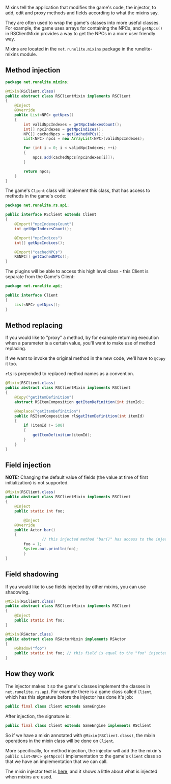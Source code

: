 Mixins tell the application that modifies the game's code, the injector, to add, edit and proxy methods and fields according to what the mixins say.

They are often used to wrap the game's classes into more useful classes. For example, the game uses arrays for containing the NPCs, and `getNpcs()` in RSClientMixin provides a way to get the NPCs in a more user friendly way.

Mixins are located in the `net.runelite.mixins` package in the runelite-mixins module.

## Method injection
```java
package net.runelite.mixins;

@Mixin(RSClient.class)
public abstract class RSClientMixin implements RSClient
{
	@Inject
	@Override
	public List<NPC> getNpcs()
	{
		int validNpcIndexes = getNpcIndexesCount();
		int[] npcIndexes = getNpcIndices();
		NPC[] cachedNpcs = getCachedNPCs();
		List<NPC> npcs = new ArrayList<NPC>(validNpcIndexes);

		for (int i = 0; i < validNpcIndexes; ++i)
		{
			npcs.add(cachedNpcs[npcIndexes[i]]);
		}

		return npcs;
	}
}
```

The game's `Client` class will implement this class, that has access to methods in the game's code:

```java
package net.runelite.rs.api;

public interface RSClient extends Client 
{
	@Import("npcIndexesCount")
	int getNpcIndexesCount();

	@Import("npcIndices")
	int[] getNpcIndices();

	@Import("cachedNPCs")
	RSNPC[] getCachedNPCs();
}
```

The plugins will be able to access this high level class - this Client is separate from the Game's Client:

```java
package net.runelite.api;

public interface Client 
{
	List<NPC> getNpcs();
}
```

## Method replacing

If you would like to "proxy" a method, by for example returning execution when a parameter is a certain value, you'll want to make use of method replacing.

If we want to invoke the original method in the new code, we'll have to `@Copy` it too. 

`rl$` is prepended to replaced method names as a convention.

```java
@Mixin(RSClient.class)
public abstract class RSClientMixin implements RSClient
{
	@Copy("getItemDefinition")
	abstract RSItemComposition getItemDefinition(int itemId);

	@Replace("getItemDefinition")
	public RSItemComposition rl$getItemDefinition(int itemId)
	{
		if (itemId != 500)
		{
			getItemDefinition(itemId);
		}
	}
}
```

## Field injection

**NOTE:** Changing the default value of fields (the value at time of first initialization) is not supported.

```java
@Mixin(RSClient.class)
public abstract class RSClientMixin implements RSClient
{
	@Inject
	public static int foo;

        @Inject
	@Override
	public Actor bar()
	{
                // this injected method "bar()" has access to the injected field "foo"
		foo = 1; 
		System.out.println(foo);
        }
}
```

## Field shadowing

If you would like to use fields injected by other mixins, you can use shadowing.

```java
@Mixin(RSClient.class)
public abstract class RSClientMixin implements RSClient
{
	@Inject
	public static int foo;
}
```

```java
@Mixin(RSActor.class)
public abstract class RSActorMixin implements RSActor
{
	@Shadow("foo")
	public static int foo; // this field is equal to the "foo" injected by RSClientMixin
}
```

## How they work

The injector makes it so the game's classes implement the classes in ` net.runelite.rs.api`. For example there is a game class called `Client`, which has this signature before the injector has done it's job:
```java
public final class Client extends GameEngine
``` 
After injection, the signature is:
```java
public final class Client extends GameEngine implements RSClient
``` 

So if we have a mixin annotated with `@Mixin(RSClient.class)`, the mixin operations in the mixin class will be done on  `Client`.

More specifically, for method injection, the injector will add the the mixin's `public List<NPC> getNpcs()` implementation to the game's `Client` class so that we have an implementation that we can call.

The mixin injector test is [here](https://github.com/UniquePassive/runelite/blob/master/runescape-client-injector-plugin/src/test/java/net/runelite/injector/MixinInjectorTest.java), and it shows a little about what is injected when mixins are used.